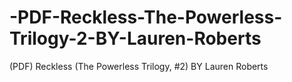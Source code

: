 # -PDF-Reckless-The-Powerless-Trilogy-2-BY-Lauren-Roberts
(PDF) Reckless (The Powerless Trilogy, #2) BY Lauren  Roberts
